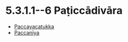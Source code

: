 

# 5.3.1.1--6 Paṭiccādivāra

* [Paccayacatukka](5.3.1.1--6/Paccayacatukka.md)
* [Paccanīya](5.3.1.1--6/Paccaniya.md)



